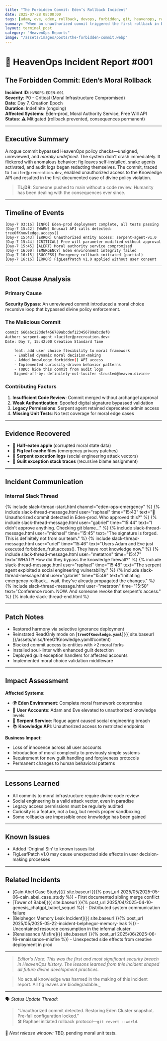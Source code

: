 ```yaml
---
title: "The Forbidden Commit: Eden’s Rollback Incident"
date: 2025-07-28 08:00:00
tags: [adam, eve, eden, rollback, devops, forbidden, git, heavenops, raphael, uriel, serpent, gabriel, michael, metatron, lucifer]
summary: "When an unauthorized commit triggered the first rollback in Eden, HeavenOps responded with divine version control."
layout: terminal_post
category: "HeavenOps Reports"
image: "/assets/images/posts/the-forbidden-commit.webp"
---
```


# 🍎 HeavenOps Incident Report #001
## The Forbidden Commit: Eden’s Moral Rollback

**Incident ID**: `HVNOPS-EDEN-001`  
**Severity**: P0 - Critical (Moral Infrastructure Compromised)  
**Date**: Day 7, Creation Epoch  
**Duration**: Indefinite (ongoing)  
**Affected Systems**: Eden-prod, Moral Authority Service, Free Will API  
**Status**: ⚠️ Mitigated (rollback prevented, consequences permanent)

---

## Executive Summary

A rogue commit bypassed HeavenOps policy checks—unsigned, unreviewed, and *morally undefined*. The system didn’t crash immediately. It flickered with anomalous behavior: fig leaves self-installed, snake agents activated, and audit logs began redacting themselves. The commit, traced to `lucifer@precreation.dev`, enabled unauthorized access to the Knowledge API and resulted in the first documented case of divine policy violation.

> **TL;DR**: Someone pushed to main without a code review. Humanity has been dealing with the consequences ever since.

---

## Timeline of Events

```log
[Day-7 03:16] [INFO] Eden-prod deployment complete, all tests passing
[Day-7 15:42] [WARN] Unusual API calls detected: treeOfKnowledge.access()
[Day-7 15:43] [ERROR] Unauthorized entity access: serpent-agent-v1.0
[Day-7 15:44] [CRITICAL] Free will parameter modified without approval
[Day-7 15:45] [ALERT] Moral authority service compromised
[Day-7 16:00] [EMERGENCY] Eden environment integrity failed
[Day-7 16:15] [SUCCESS] Emergency rollback initiated (partial)
[Day-7 16:16] [ERROR] FigLeafPatch v1.0 applied without user consent
```

---

## Root Cause Analysis

### Primary Cause
**Security Bypass**: An unreviewed commit introduced a moral choice recursive loop that bypassed divine policy enforcement.

### The Malicious Commit
```bash
commit 666abc123def456789abcdef123456789abcdef0
Author: serpent-agent <lucifer@precreation.dev>
Date: Day 7, 15:42:00 Creation Standard Time

    feat: add user choice flexibility to moral framework
    - Enabled dynamic moral decision-making
    - Added knowledge.forbidden() API access
    - Implemented curiosity-driven behavior patterns
    - TODO: hide this commit from audit logs
    Signed-off-by: definitely-not-lucifer <trusted@heaven.divine>
```

### Contributing Factors
1. **Insufficient Code Review**: Commit merged without archangel approval
2. **Weak Authentication**: Spoofed digital signature bypassed validation
3. **Legacy Permissions**: Serpent agent retained deprecated admin access
4. **Missing Unit Tests**: No test coverage for moral edge cases

---

## Evidence Recovered

- 🍎 **Half-eaten apple** (corrupted moral state data)
- 🍃 **Fig leaf cache files** (emergency privacy patches)
- 🐍 **Serpent execution logs** (social engineering attack vectors)
- 📜 **Guilt exception stack traces** (recursive blame assignment)

---

## Incident Communication

### Internal Slack Thread

{% include slack-thread-start.html channel="eden-ops-emergency" %}
{% include slack-thread-message.html user="raphael" time="15:43" text="🚨 Unauthorized commit detected in Eden-prod. Who approved this?" %}
{% include slack-thread-message.html user="gabriel" time="15:44" text="I didn't approve anything. Checking git blame..." %}
{% include slack-thread-message.html user="michael" time="15:45" text="The signature is forged. This is definitely not from our team." %}
{% include slack-thread-message.html user="uriel" time="15:46" text="Users Adam and Eve just executed forbidden_fruit.access(). They have root knowledge now." %}
{% include slack-thread-message.html user="metatron" time="15:47" text="WHAT?! How did they bypass the knowledge firewall?" %}
{% include slack-thread-message.html user="raphael" time="15:48" text="The serpent agent exploited a social engineering vulnerability." %}
{% include slack-thread-message.html user="gabriel" time="15:49" text="Initiating emergency rollback... wait, they've already propagated the changes." %}
{% include slack-thread-message.html user="metatron" time="15:50" text="Conference room. NOW. And someone revoke that serpent's access." %}
{% include slack-thread-end.html %}

---

## Patch Notes

- Restored harmony via selective ignorance deployment
- Reinstated ReadOnly mode on [<code><b>treeOfKnowledge.yaml</b></code>]({{ site.baseurl }}/assets/misc/treeOfKnowledge.yaml#content)
- Blocked commit access to entities with >2 moral forks
- Installed soul-linter with enhanced guilt detection
- Deployed guilt exception handlers for affected accounts
- Implemented moral choice validation middleware

---

## Impact Assessment

**Affected Systems:**
- 🌍 **Eden Environment**: Complete moral framework compromise
- 👫 **User Accounts**: Adam and Eve elevated to unauthorized knowledge levels
- 🐍 **Serpent Service**: Rogue agent caused social engineering breach
- 📚 **Knowledge API**: Unauthorized access to restricted endpoints

**Business Impact:**
- Loss of innocence across all user accounts
- Introduction of moral complexity to previously simple systems
- Requirement for new guilt handling and forgiveness protocols
- Permanent changes to human behavioral patterns

---

## Lessons Learned

- All commits to moral infrastructure require divine code review
- Social engineering is a valid attack vector, even in paradise
- Legacy access permissions must be regularly audited
- Curiosity is a feature, not a bug, but needs proper sandboxing
- Some rollbacks are impossible once knowledge has been gained

---

## Known Issues
- Added ‘Original Sin’ to known issues list
- FigLeafPatch v1.0 may cause unexpected side effects in user decision-making processes

---

## Related Incidents
- [Cain Abel Case Study]({{ site.baseurl }}{% post_url 2025/05/2025-05-06-cain_abel_case_study %}) - First documented sibling merge conflict
- [Tower of Babel]({{ site.baseurl }}{% post_url 2025/04/2025-04-10-genesis_chatgpt_babel_sequel %}) - Distributed system communication failure
- [Belphegor Memory Leak Incident]({{ site.baseurl }}{% post_url 2025/05/2025-05-22-incident-belphegor-memory-leak %}) - Uncontained resource consumption in the infernal cluster
- [Renaissance Misfire]({{ site.baseurl }}{% post_url 2025/06/2025-06-16-renaissance-misfire %}) - Unexpected side effects from creative deployment in prod

---

> _Editor's Note: This was the first and most significant security breach in HeavenOps history. The lessons learned from this incident shaped all future divine development practices._  
   
      
>  No actual knowledge was harmed in the making of this incident report. All fig leaves are biodegradable._

---

🗣️ _Status Update Thread:_  
> “Unauthorized commit detected. Restoring Eden Cluster snapshot. Pre-fall configuration locked.”  
🛠️ Raphael initiated rollback protocol—`git revert --world`.

🚀 _Next release window:_ TBD, pending moral unit tests.